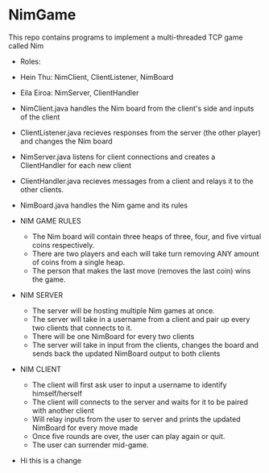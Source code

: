 # NimGame
This repo contains programs to implement a multi-threaded TCP game called Nim 


* Roles:
 * Hein Thu: NimClient, ClientListener, NimBoard
 * Eila Eiroa: NimServer, ClientHandler
* NimClient.java handles the Nim board from the client's side and inputs of the client
* ClientListener.java recieves responses from the server (the other player) and changes the Nim board
* NimServer.java listens for client connections and creates a ClientHandler for each new client
* ClientHandler.java recieves messages from a client and relays it to the other clients.
* NimBoard.java handles the Nim game and its rules


* NIM GAME RULES
  * The Nim board will contain three heaps of three, four, and five virtual coins respectively.
  * There are two players and each will take turn removing ANY amount of coins from a single heap.
  * The person that makes the last move (removes the last coin) wins the game.

* NIM SERVER
  * The server will be hosting multiple Nim games at once.
  * The server will take in a username from a client and pair up every two clients that connects to it.
  * There will be one NimBoard for every two clients
  * The server will take in input from the clients, changes the board and sends back the updated NimBoard output to both clients

* NIM CLIENT
  * The client will first ask user to input a username to identify himself/herself
  * The client will connects to the server and waits for it to be paired with another client
  * Will relay inputs from the user to server and prints the updated NimBoard for every move made
  * Once five rounds are over, the user can play again or quit.
  * The user can surrender mid-game.

* Hi this is a change 
